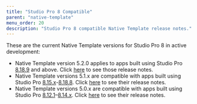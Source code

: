 ```yaml
---
title: "Studio Pro 8 Compatible"
parent: "native-template"
menu_order: 20
description: "Studio Pro 8 compatible Native Template release notes."
---
```


These are the current Native Template versions for Studio Pro 8 in active development:

* Native Template version 5.2.0 applies to apps built using Studio Pro [8.18.9](/releasenotes/studio-pro/8.18#8189) and above. Click [here](nt-5.2-rn) to see those release notes.
* Native Template versions 5.1.x are compatible with apps built using Studio Pro [8.15.x](/releasenotes/studio-pro/8.15)-[8.18.8](/releasenotes/studio-pro/8.18#8188). Click [here](nt-5.1-rn) to see their release notes.
* Native Template versions 5.0.x are compatible with apps built using Studio Pro [8.12.1](/releasenotes/studio-pro/8.12#8121)–[8.14.x](/releasenotes/studio-pro/8.14). Click [here](nt-5.0-rn) to see their release notes.